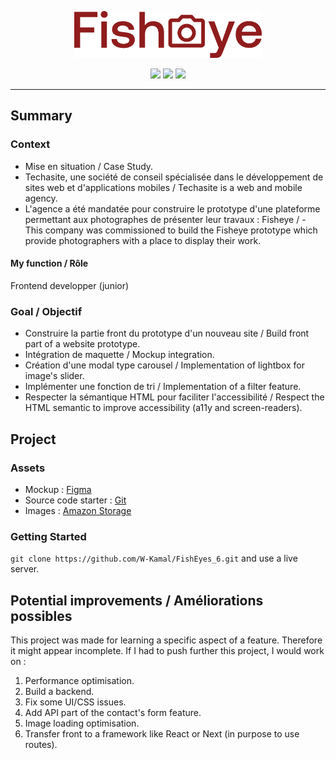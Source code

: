 <p align="center">
  <img src="/src/assets/icons/logo.png" width="300px"alt="Logo image"/>
</p>

<p align="center">
  <img src="https://img.shields.io/badge/HTML5-E34F26?style=flat-square&logo=html5&logoColor=fff" />
  <img src="https://img.shields.io/badge/CSS-1572B6?style=flat-square&logo=css3&logoColor=fff" />
  <img src="https://img.shields.io/badge/JavaScript-F7DF1E?style=flat-square&logo=javascript&logoColor=000" />
</p>

---
## Summary
### Context
- Mise en situation / Case Study.
- Techasite, une société de conseil spécialisée dans le développement de sites web et d'applications mobiles / Techasite is a web and mobile agency.
- L'agence a été mandatée pour construire le prototype d'une plateforme permettant aux photographes de présenter leur travaux : Fisheye / - This company was commissioned to build the Fisheye prototype which provide photographers with a place to display their work.
#### My function / Rôle
Frontend developper (junior)
### Goal / Objectif
- Construire la partie front du prototype d'un nouveau site / Build front part of a website prototype.
- Intégration de maquette / Mockup integration.
- Création d'une modal type carousel / Implementation of lightbox for image's slider.
- Implémenter une fonction de tri / Implementation of a filter feature.
- Respecter la sémantique HTML pour faciliter l'accessibilité / Respect the HTML semantic to improve accessibility (a11y and screen-readers).

## Project
### Assets
- Mockup : [Figma](https://www.figma.com/file/Q3yNeD7WTK9QHDldg9vaRl/UI-Design-FishEye-FR?node-id=0%3A1)
- Source code starter : [Git](https://github.com/OpenClassrooms-Student-Center/Front-End-Fisheye)
- Images : [Amazon Storage](https://s3-eu-west-1.amazonaws.com/course.oc-static.com/projects/Front-End+V2/P5+Javascript+%26+Accessibility/FishEye_Photos.zip)

### Getting Started
  `git clone https://github.com/W-Kamal/FishEyes_6.git` and use a live server.
  

## Potential improvements / Améliorations possibles
This project was made for learning a specific aspect of a feature. Therefore it might appear incomplete.
If I had to push further this project, I would work on :
1. Performance optimisation.
2. Build a backend.
3. Fix some UI/CSS issues.
4. Add API part of the contact's form feature.
5. Image loading optimisation.
6. Transfer front to a framework like React or Next (in purpose to use routes).
